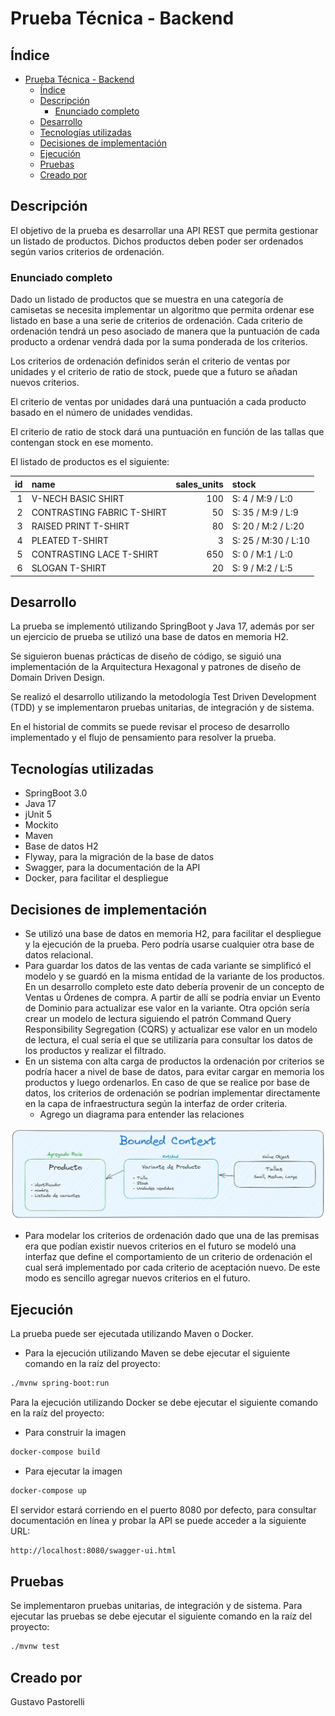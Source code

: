 # Prueba Técnica - Backend

## Índice

- [Prueba Técnica - Backend](#prueba-técnica---backend)
  - [Índice](#índice)
  - [Descripción](#descripción)
    - [Enunciado completo](#enunciado-completo)
  - [Desarrollo](#desarrollo)
  - [Tecnologías utilizadas](#tecnologías-utilizadas)
  - [Decisiones de implementación](#decisiones-de-implementación)
  - [Ejecución](#ejecución)
  - [Pruebas](#pruebas)
  - [Creado por](#creado-por)

## Descripción

El objetivo de la prueba es desarrollar una API REST que permita gestionar un listado de productos. Dichos productos deben poder
ser ordenados según varios criterios de ordenación.

### Enunciado completo

Dado un listado de productos que se muestra en una categoría de camisetas se necesita implementar
un algoritmo que permita ordenar ese listado en base a una serie de criterios de ordenación. Cada
criterio de ordenación tendrá un peso asociado de manera que la puntuación de cada producto a
ordenar vendrá dada por la suma ponderada de los criterios.

Los criterios de ordenación definidos serán el criterio de ventas por unidades y el criterio de
ratio de stock, puede que a futuro se añadan nuevos criterios.

El criterio de ventas por unidades dará una puntuación a cada producto basado en el número de
unidades vendidas.

El criterio de ratio de stock dará una puntuación en función de las tallas que contengan stock en
ese momento.

El listado de productos es el siguiente:

|   id | name                       | sales_units | stock               |
| ---: | :------------------------- | ----------: | :------------------ |
|    1 | V-NECH BASIC SHIRT         |         100 | S: 4 / M:9 / L:0    |
|    2 | CONTRASTING FABRIC T-SHIRT |          50 | S: 35 / M:9 / L:9   |
|    3 | RAISED PRINT T-SHIRT       |          80 | S: 20 / M:2 / L:20  |
|    4 | PLEATED T-SHIRT            |           3 | S: 25 / M:30 / L:10 |
|    5 | CONTRASTING LACE T-SHIRT   |         650 | S: 0 / M:1 / L:0    |
|    6 | SLOGAN T-SHIRT             |          20 | S: 9 / M:2 / L:5    |

## Desarrollo

La prueba se implementó utilizando SpringBoot y Java 17, además por ser un ejercicio de prueba se
utilizó una base de datos en memoria H2.

Se siguieron buenas prácticas de diseño de código, se siguió una implementación de la Arquitectura Hexagonal y patrones de diseño de Domain Driven Design.

Se realizó el desarrollo utilizando la metodología Test Driven Development (TDD) y se implementaron pruebas unitarias, de integración y de sistema.

En el historial de commits se puede revisar el proceso de desarrollo implementado y el flujo de pensamiento para resolver la prueba.

## Tecnologías utilizadas

- SpringBoot 3.0
- Java 17
- jUnit 5
- Mockito
- Maven
- Base de datos H2
- Flyway, para la migración de la base de datos
- Swagger, para la documentación de la API
- Docker, para facilitar el despliegue

## Decisiones de implementación

- Se utilizó una base de datos en memoria H2, para facilitar el despliegue y la ejecución de la prueba. Pero podría usarse cualquier otra base de datos relacional.
- Para guardar los datos de las ventas de cada variante se simplificó el modelo y se guardó en la misma entidad de la variante de los productos. En un desarrollo completo este dato debería provenir de un concepto de Ventas u Órdenes de compra. A partir de allí se podría enviar un Evento de Dominio para actualizar ese valor en la variante. Otra opción sería crear un modelo de lectura siguiendo el patrón Command Query Responsibility Segregation (CQRS) y actualizar ese valor en un modelo de lectura, el cual sería el que se utilizaría para consultar los datos de los productos y realizar el filtrado.
- En un sistema con alta carga de productos la ordenación por criterios se podría hacer a nivel de base de datos, para evitar
cargar en memoria los productos y luego ordenarlos. En caso de que se realice por base de datos, los criterios de ordenación se
podrían implementar directamente en la capa de infraestructura según la interfaz de order criteria.
  - Agrego un diagrama para entender las relaciones

![Alt text](docs/relations.png)

- Para modelar los criterios de ordenación dado que una de las premisas era que podían existir nuevos criterios en el futuro se modeló una interfaz que define el comportamiento de un criterio de ordenación el cual será implementado por cada criterio de aceptación nuevo. De este modo es sencillo agregar nuevos criterios en el futuro.

## Ejecución

La prueba puede ser ejecutada utilizando Maven o Docker.

- Para la ejecución utilizando Maven se debe ejecutar el siguiente comando en la raíz del proyecto:

```bash
./mvnw spring-boot:run
```

Para la ejecución utilizando Docker se debe ejecutar el siguiente comando en la raíz del proyecto:

- Para construir la imagen

```bash
docker-compose build
```

- Para ejecutar la imagen

```bash
docker-compose up
```

El servidor estará corriendo en el puerto 8080 por defecto, para consultar documentación en línea y probar la API se puede acceder a la siguiente URL:

```bash
http://localhost:8080/swagger-ui.html
```

## Pruebas

Se implementaron pruebas unitarias, de integración y de sistema. Para ejecutar las pruebas se debe ejecutar el siguiente comando en la raíz del proyecto:

```bash
./mvnw test
```

## Creado por

Gustavo Pastorelli
